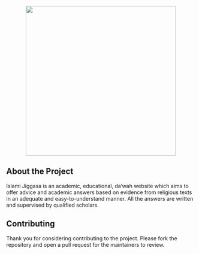 <p align="center"><a href="https://laravel.com" target="_blank"><img src="https://raw.githubusercontent.com/laravel/art/master/logo-lockup/5%20SVG/2%20CMYK/1%20Full%20Color/laravel-logolockup-cmyk-red.svg" width="400"></a></p>

## About the Project

Islami Jiggasa is an academic, educational, da‘wah website which aims to offer advice and academic answers based on evidence from religious texts in an adequate and easy-to-understand manner. All the answers are written and supervised by qualified scholars.

## Contributing

Thank you for considering contributing to the project. Please fork the repository and open a pull request for the maintainers to review.